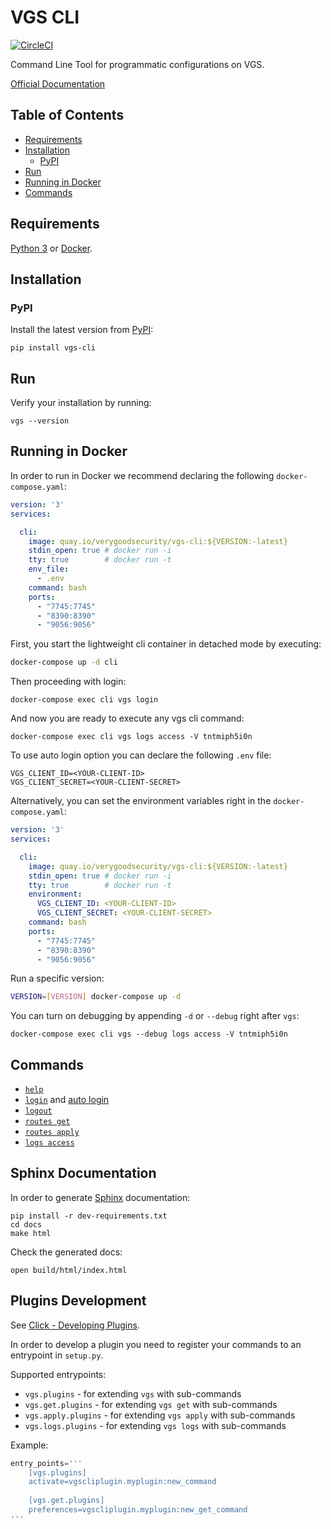 # VGS CLI
[![CircleCI](https://circleci.com/gh/verygoodsecurity/vgs-cli/tree/master.svg?style=svg&circle-token=dff66120c964e4fbf51dcf059b03746910d0449d)](https://circleci.com/gh/verygoodsecurity/vgs-cli/tree/master)

Command Line Tool for programmatic configurations on VGS.

[Official Documentation](https://www.verygoodsecurity.com/docs/vgs-cli/getting-started)

## Table of Contents

- [Requirements](#requirements)
- [Installation](#installation)
  - [PyPI](#pypi)
- [Run](#run)
- [Running in Docker](#running-in-docker)
- [Commands](#commands)
    
## Requirements
[Python 3](https://www.python.org/downloads/) or [Docker](https://docs.docker.com/get-docker/).

## Installation

### PyPI
Install the latest version from [PyPI](https://pypi.org/project/vgs-cli/):
```
pip install vgs-cli
```

## Run

Verify your installation by running:
```
vgs --version
```

## Running in Docker

In order to run in Docker we recommend declaring the following `docker-compose.yaml`:
```yaml
version: '3'
services:

  cli:
    image: quay.io/verygoodsecurity/vgs-cli:${VERSION:-latest}
    stdin_open: true # docker run -i
    tty: true        # docker run -t
    env_file:
      - .env
    command: bash
    ports:
      - "7745:7745"
      - "8390:8390"
      - "9056:9056"
```
First, you start the lightweight cli container in detached mode by executing:
```bash
docker-compose up -d cli
```
Then proceeding with login:
```
docker-compose exec cli vgs login
```
And now you are ready to execute any vgs cli command:
```
docker-compose exec cli vgs logs access -V tntmiph5i0n
```

To use auto login option you can declare the following `.env` file:
```
VGS_CLIENT_ID=<YOUR-CLIENT-ID>
VGS_CLIENT_SECRET=<YOUR-CLIENT-SECRET>
``` 
Alternatively, you can set the environment variables right in the `docker-compose.yaml`:
```yaml
version: '3'
services:

  cli:
    image: quay.io/verygoodsecurity/vgs-cli:${VERSION:-latest}
    stdin_open: true # docker run -i
    tty: true        # docker run -t
    environment:
      VGS_CLIENT_ID: <YOUR-CLIENT-ID>
      VGS_CLIENT_SECRET: <YOUR-CLIENT-SECRET>
    command: bash
    ports:
      - "7745:7745"
      - "8390:8390"
      - "9056:9056"
```

Run a specific version:
```bash
VERSION=[VERSION] docker-compose up -d
``` 

You can turn on debugging by appending `-d` or `--debug` right after `vgs`:
```
docker-compose exec cli vgs --debug logs access -V tntmiph5i0n
```
## Commands

- [`help`](https://www.verygoodsecurity.com/docs/vgs-cli/commands#exploring-the-cli)
- [`login`](https://www.verygoodsecurity.com/docs/vgs-cli/commands#login) and [auto login](https://www.verygoodsecurity.com/docs/vgs-cli/commands#auto-login)  
- [`logout`](https://www.verygoodsecurity.com/docs/vgs-cli/commands#logout)
- [`routes get`](https://www.verygoodsecurity.com/docs/vgs-cli/commands#get)
- [`routes apply`](https://www.verygoodsecurity.com/docs/vgs-cli/commands#apply)
- [`logs access`](https://www.verygoodsecurity.com/docs/vgs-cli/commands#access)

## Sphinx Documentation

In order to generate [Sphinx](https://www.sphinx-doc.org/en/master/index.html) documentation:
```
pip install -r dev-requirements.txt
cd docs
make html
```
Check the generated docs:
```
open build/html/index.html
```

## Plugins Development

See [Click - Developing Plugins](https://github.com/click-contrib/click-plugins#developing-plugins).

In order to develop a plugin you need to register your commands to an entrypoint in `setup.py`.

Supported entrypoints:

- `vgs.plugins` - for extending `vgs` with sub-commands
- `vgs.get.plugins` - for extending `vgs get` with sub-commands
- `vgs.apply.plugins` - for extending `vgs apply` with sub-commands
- `vgs.logs.plugins` - for extending `vgs logs` with sub-commands

Example:
```python
entry_points='''
    [vgs.plugins]
    activate=vgscliplugin.myplugin:new_command
    
    [vgs.get.plugins]
    preferences=vgscliplugin.myplugin:new_get_command
'''
```
